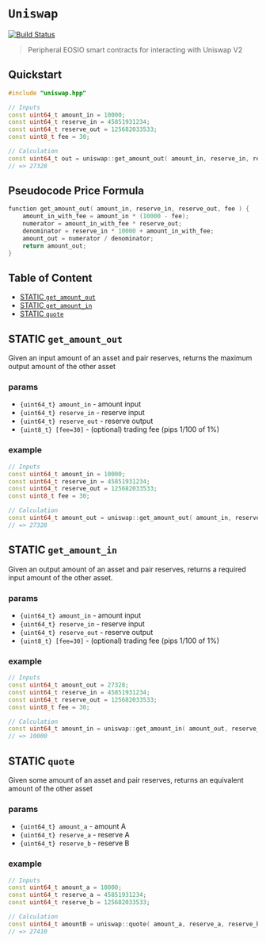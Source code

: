 # **`Uniswap`**

[![Build Status](https://travis-ci.org/stableex/sx.uniswap.svg?branch=master)](https://travis-ci.org/stableex/sx.uniswap)

> Peripheral EOSIO smart contracts for interacting with Uniswap V2

## Quickstart

```c++
#include "uniswap.hpp"

// Inputs
const uint64_t amount_in = 10000;
const uint64_t reserve_in = 45851931234;
const uint64_t reserve_out = 125682033533;
const uint8_t fee = 30;

// Calculation
const uint64_t out = uniswap::get_amount_out( amount_in, reserve_in, reserve_out, fee );
// => 27328
```

## Pseudocode Price Formula

```c++
function get_amount_out( amount_in, reserve_in, reserve_out, fee ) {
    amount_in_with_fee = amount_in * (10000 - fee);
    numerator = amount_in_with_fee * reserve_out;
    denominator = reserve_in * 10000 + amount_in_with_fee;
    amount_out = numerator / denominator;
    return amount_out;
}
```

## Table of Content

- [STATIC `get_amount_out`](#static-get_amount_out)
- [STATIC `get_amount_in`](#static-get_amount_in)
- [STATIC `quote`](#static-quote)

## STATIC `get_amount_out`

Given an input amount of an asset and pair reserves, returns the maximum output amount of the other asset

### params

- `{uint64_t} amount_in` - amount input
- `{uint64_t} reserve_in` - reserve input
- `{uint64_t} reserve_out` - reserve output
- `{uint8_t} [fee=30]` - (optional) trading fee (pips 1/100 of 1%)

### example

```c++
// Inputs
const uint64_t amount_in = 10000;
const uint64_t reserve_in = 45851931234;
const uint64_t reserve_out = 125682033533;
const uint8_t fee = 30;

// Calculation
const uint64_t amount_out = uniswap::get_amount_out( amount_in, reserve_in, reserve_out, fee );
// => 27328
```

## STATIC `get_amount_in`

Given an output amount of an asset and pair reserves, returns a required input amount of the other asset.

### params

- `{uint64_t} amount_in` - amount input
- `{uint64_t} reserve_in` - reserve input
- `{uint64_t} reserve_out` - reserve output
- `{uint8_t} [fee=30]` - (optional) trading fee (pips 1/100 of 1%)

### example

```c++
// Inputs
const uint64_t amount_out = 27328;
const uint64_t reserve_in = 45851931234;
const uint64_t reserve_out = 125682033533;
const uint8_t fee = 30;

// Calculation
const uint64_t amount_in = uniswap::get_amount_in( amount_out, reserve_in, reserve_out, fee );
// => 10000
```

## STATIC `quote`

Given some amount of an asset and pair reserves, returns an equivalent amount of the other asset

### params

- `{uint64_t} amount_a` - amount A
- `{uint64_t} reserve_a` - reserve A
- `{uint64_t} reserve_b` - reserve B

### example

```c++
// Inputs
const uint64_t amount_a = 10000;
const uint64_t reserve_a = 45851931234;
const uint64_t reserve_b = 125682033533;

// Calculation
const uint64_t amountB = uniswap::quote( amount_a, reserve_a, reserve_b );
// => 27410
```
